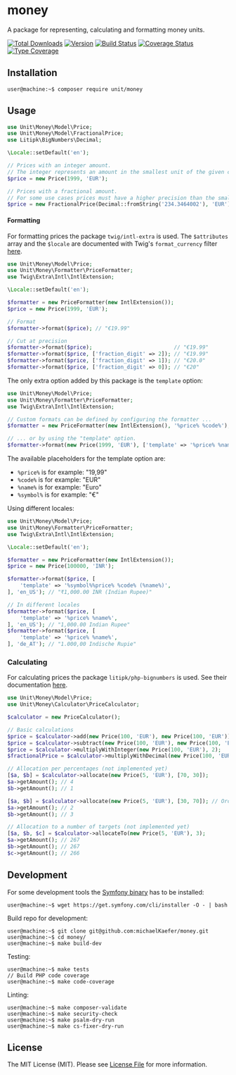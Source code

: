 # money
A package for representing, calculating and formatting money units.

[![Total Downloads](https://poser.pugx.org/unit/money/downloads)](//packagist.org/packages/unit/money)
[![Version](https://poser.pugx.org/unit/money/version)](//packagist.org/packages/unit/money)
[![Build Status](https://travis-ci.com/michaelKaefer/money.svg?branch=master)](https://travis-ci.com/michaelKaefer/money)
[![Coverage Status](https://coveralls.io/repos/github/michaelKaefer/money/badge.svg?branch=main)](https://coveralls.io/github/michaelKaefer/money?branch=main)
[![Type Coverage](https://shepherd.dev/github/michaelKaefer/money/coverage.svg)](https://shepherd.dev/github/michaelKaefer/money)

## Installation
```console
user@machine:~$ composer require unit/money
```

## Usage
```php
use Unit\Money\Model\Price;
use Unit\Money\Model\FractionalPrice;
use Litipk\BigNumbers\Decimal;

\Locale::setDefault('en');

// Prices with an integer amount.
// The integer represents an amount in the smallest unit of the given currency.
$price = new Price(1999, 'EUR');

// Prices with a fractional amount.
// For some use cases prices must have a higher precision than the smallest currency unit allows.
$price = new FractionalPrice(Decimal::fromString('234.3464002'), 'EUR');
```

#### Formatting
For formatting prices the package `twig/intl-extra` is used. The `$attributes` array and the 
`$locale` are documented with Twig's `format_currency` filter 
[here](https://twig.symfony.com/doc/3.x/filters/format_currency.html).
```php
use Unit\Money\Model\Price;
use Unit\Money\Formatter\PriceFormatter;
use Twig\Extra\Intl\IntlExtension;

\Locale::setDefault('en');

$formatter = new PriceFormatter(new IntlExtension());
$price = new Price(1999, 'EUR');

// Format
$formatter->format($price); // "€19.99"

// Cut at precision
$formatter->format($price);                          // "€19.99"
$formatter->format($price, ['fraction_digit' => 2]); // "€19.99"
$formatter->format($price, ['fraction_digit' => 1]); // "€20.0"
$formatter->format($price, ['fraction_digit' => 0]); // "€20"
```

The only extra option added by this package is the `template` option:
```php
use Unit\Money\Model\Price;
use Unit\Money\Formatter\PriceFormatter;
use Twig\Extra\Intl\IntlExtension;

// Custom formats can be defined by configuring the formatter ...
$formatter = new PriceFormatter(new IntlExtension(), '%price% %code%');

// ... or by using the "template" option.
$formatter->format(new Price(1999, 'EUR'), ['template' => '%price% %name%']);
```
The available placeholders for the template option are:
- `%price%` is for example: "19,99"
- `%code%` is for example: "EUR"
- `%name%` is for example: "Euro"
- `%symbol%` is for example: "€"


Using different locales:
```php
use Unit\Money\Model\Price;
use Unit\Money\Formatter\PriceFormatter;
use Twig\Extra\Intl\IntlExtension;

\Locale::setDefault('en');

$formatter = new PriceFormatter(new IntlExtension());
$price = new Price(100000, 'INR');

$formatter->format($price, [
    'template' => '%symbol%%price% %code% (%name%)',
], 'en_US'); // "₹1,000.00 INR (Indian Rupee)"

// In different locales
$formatter->format($price, [
    'template' => '%price% %name%',
], 'en_US'); // "1,000.00 Indian Rupee"
$formatter->format($price, [
    'template' => '%price% %name%',
], 'de_AT'); // "1.000,00 Indische Rupie"
```

### Calculating
For calculating prices the package `litipk/php-bignumbers` is used. See their 
documentation [here](http://moneyphp.org/en/stable/index.html).
```php
use Unit\Money\Model\Price;
use Unit\Money\Calculator\PriceCalculator;

$calculator = new PriceCalculator();

// Basic calculations
$price = $calculator->add(new Price(100, 'EUR'), new Price(100, 'EUR')); // The new price represents 2 EUR
$price = $calculator->subtract(new Price(100, 'EUR'), new Price(100, 'EUR'));
$price = $calculator->multiplyWithInteger(new Price(100, 'EUR'), 2);
$fractionalPrice = $calculator->multiplyWithDecimal(new Price(100, 'EUR'), '2.04');

// Allocation per percentages (not implemented yet)
[$a, $b] = $calculator->allocate(new Price(5, 'EUR'), [70, 30]);
$a->getAmount(); // 4
$b->getAmount(); // 1

[$a, $b] = $calculator->allocate(new Price(5, 'EUR'), [30, 70]); // Order matters
$a->getAmount(); // 2
$b->getAmount(); // 3

// Allocation to a number of targets (not implemented yet)
[$a, $b, $c] = $calculator->allocateTo(new Price(5, 'EUR'), 3);
$a->getAmount(); // 267
$b->getAmount(); // 267
$c->getAmount(); // 266
```

## Development
For some development tools the [Symfony binary](https://symfony.com/download) has to be installed:
```console
user@machine:~$ wget https://get.symfony.com/cli/installer -O - | bash
```

Build repo for development:
```console
user@machine:~$ git clone git@github.com:michaelKaefer/money.git
user@machine:~$ cd money/
user@machine:~$ make build-dev
```

Testing:
```console
user@machine:~$ make tests
// Build PHP code coverage
user@machine:~$ make code-coverage
```

Linting:
```console
user@machine:~$ make composer-validate
user@machine:~$ make security-check
user@machine:~$ make psalm-dry-run
user@machine:~$ make cs-fixer-dry-run
```

## License
The MIT License (MIT). Please see [License File](https://github.com/michaelKaefer/money/blob/main/LICENSE) for more information.

